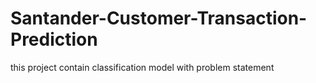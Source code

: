 # Santander-Customer-Transaction-Prediction
this project contain classification model with problem statement
